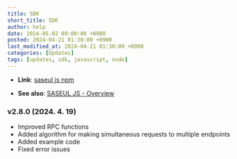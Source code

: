 ```yaml
---
title: SDK
short_title: SDK
author: help
date: 2024-05-02 09:00:00 +0900
posted: 2024-04-21 01:30:00 +0900
last_modified_at: 2024-04-21 01:30:00 +0900
categories: [Updates]
tags: [updates, sdk, javascript, node]
---
```


- **Link**: [saseul js npm](https://www.npmjs.com/package/saseul)

- **See also**: [SASEUL JS - Overview](/posts/05-overview/)

### v2.8.0 (2024. 4. 19) 

- Improved RPC functions
- Added algorithm for making simultaneous requests to multiple endpoints
- Added example code
- Fixed error issues
